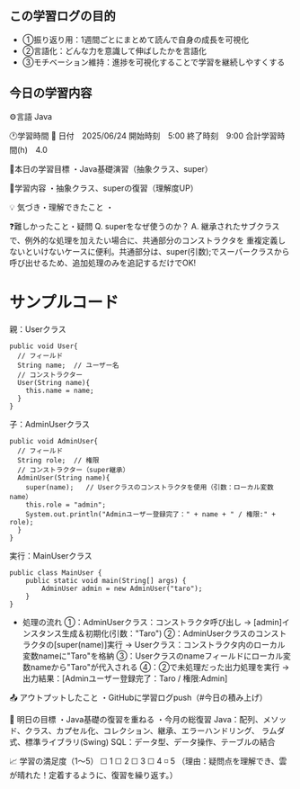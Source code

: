 ## この学習ログの目的
* ①振り返り用：1週間ごとにまとめて読んで自身の成長を可視化
* ②言語化：どんな力を意識して伸ばしたかを言語化
* ③モチベーション維持：進捗を可視化することで学習を継続しやすくする

## 今日の学習内容
⚙️言語 Java

🕐学習時間
📅 日付　2025/06/24
開始時刻　5:00
終了時刻　9:00
合計学習時間(h)　4.0

🎯本日の学習目標
・Java基礎演習（抽象クラス、super）

📝学習内容
・抽象クラス、superの復習（理解度UP）

💡 気づき・理解できたこと
・


❓難しかったこと・疑問
Q. superをなぜ使うのか？
A. 継承されたサブクラスで、例外的な処理を加えたい場合に、共通部分のコンストラクタを
   重複定義しないといけないケースに便利。共通部分は、super(引数);でスーパークラスから呼び出せるため、追加処理のみを追記するだけでOK!

# サンプルコード
親：Userクラス
```
public void User{
  // フィールド
  String name;  // ユーザー名
  // コンストラクター
  User(String name){
    this.name = name;
  }
}
```
子：AdminUserクラス
```
public void AdminUser{
  // フィールド
  String role;  // 権限
  // コンストラクター（super継承）
  AdminUser(String name){
    super(name);   // Userクラスのコンストラクタを使用（引数：ローカル変数name）
    this.role = "admin";
    System.out.println("Adminユーザー登録完了：" + name + " / 権限:" + role);
  }
}
```
実行：MainUserクラス
```
public class MainUser {
	public static void main(String[] args) {
		AdminUser admin = new AdminUser("taro");
	}
}
```
- 処理の流れ
①：AdminUserクラス：コンストラクタ呼び出し
   → [admin]インスタンス生成＆初期化(引数："Taro")
②：AdminUserクラスのコンストラクタの[super(name)]実行
    → Userクラス：コンストラクタ内のローカル変数nameに"Taro"を格納
③：Userクラスのnameフィールドにローカル変数nameから"Taro"が代入される
④：②で未処理だった出力処理を実行
    → 出力結果：[Adminユーザー登録完了：Taro / 権限:Admin]

📤 アウトプットしたこと
・GitHubに学習ログpush（#今日の積み上げ）

🌱 明日の目標
・Java基礎の復習を重ねる
・今月の総復習
  Java：配列、メソッド、クラス、カプセル化、コレクション、継承、エラーハンドリング、
        ラムダ式、標準ライブラリ(Swing)
  SQL：データ型、データ操作、テーブルの結合

📈 学習の満足度（1〜5）
☐ 1 ☐ 2 ☐ 3 ☐ 4 ◽️ 5
（理由：疑問点を理解でき、雲が晴れた！定着するように、復習を繰り返す。）